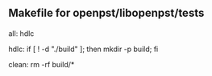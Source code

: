####
## Makefile for openpst/libopenpst/tests
####

all: hdlc

hdlc:
	if [ ! -d "./build" ]; then mkdir -p build;  fi

clean:
	rm -rf build/*